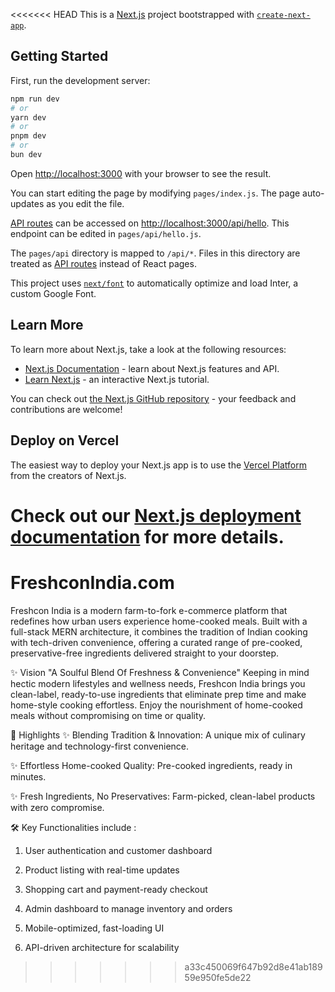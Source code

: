 <<<<<<< HEAD
This is a [Next.js](https://nextjs.org/) project bootstrapped with [`create-next-app`](https://github.com/vercel/next.js/tree/canary/packages/create-next-app).

## Getting Started

First, run the development server:

```bash
npm run dev
# or
yarn dev
# or
pnpm dev
# or
bun dev
```

Open [http://localhost:3000](http://localhost:3000) with your browser to see the result.

You can start editing the page by modifying `pages/index.js`. The page auto-updates as you edit the file.

[API routes](https://nextjs.org/docs/api-routes/introduction) can be accessed on [http://localhost:3000/api/hello](http://localhost:3000/api/hello). This endpoint can be edited in `pages/api/hello.js`.

The `pages/api` directory is mapped to `/api/*`. Files in this directory are treated as [API routes](https://nextjs.org/docs/api-routes/introduction) instead of React pages.

This project uses [`next/font`](https://nextjs.org/docs/basic-features/font-optimization) to automatically optimize and load Inter, a custom Google Font.

## Learn More

To learn more about Next.js, take a look at the following resources:

- [Next.js Documentation](https://nextjs.org/docs) - learn about Next.js features and API.
- [Learn Next.js](https://nextjs.org/learn) - an interactive Next.js tutorial.

You can check out [the Next.js GitHub repository](https://github.com/vercel/next.js/) - your feedback and contributions are welcome!

## Deploy on Vercel

The easiest way to deploy your Next.js app is to use the [Vercel Platform](https://vercel.com/new?utm_medium=default-template&filter=next.js&utm_source=create-next-app&utm_campaign=create-next-app-readme) from the creators of Next.js.

Check out our [Next.js deployment documentation](https://nextjs.org/docs/deployment) for more details.
=======
# FreshconIndia.com
Freshcon India is a modern farm-to-fork e-commerce platform that redefines how urban users experience home-cooked meals. Built with a full-stack MERN architecture, it combines the tradition of Indian cooking with tech-driven convenience, offering a curated range of pre-cooked, preservative-free ingredients delivered straight to your doorstep.


✨ Vision
"A Soulful Blend Of Freshness & Convenience"
Keeping in mind hectic modern lifestyles and wellness needs, Freshcon India brings you clean-label, ready-to-use ingredients that eliminate prep time and make home-style cooking effortless. Enjoy the nourishment of home-cooked meals without compromising on time or quality.

🌟 Highlights
✨ Blending Tradition & Innovation: A unique mix of culinary heritage and technology-first convenience.

✨ Effortless Home-cooked Quality: Pre-cooked ingredients, ready in minutes.

✨ Fresh Ingredients, No Preservatives: Farm-picked, clean-label products with zero compromise.

🛠️ Key Functionalities include :
1. User authentication and customer dashboard

2. Product listing with real-time updates

3. Shopping cart and payment-ready checkout

4. Admin dashboard to manage inventory and orders

5. Mobile-optimized, fast-loading UI

6. API-driven architecture for scalability
>>>>>>> a33c450069f647b92d8e41ab18959e950fe5de22
